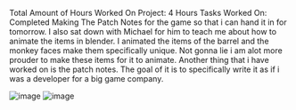 Total Amount of Hours Worked On Project: 
4 Hours 
Tasks Worked On: 
Completed Making The Patch Notes for the game so that i can hand it in for tomorrow. 
I also sat down with Michael for him to teach me about how to animate the items in blender.
I animated the items of the barrel and the monkey faces make them specifically unique.  Not gonna lie i am alot more prouder to make these items for it to animate.
Another thing that i have worked on is the patch notes. The goal of it is to specifically write it as if i was a developer for a big game company.  

![image](https://github.com/user-attachments/assets/086f75d0-9a44-40ae-9a93-574771151087)
![image](https://github.com/user-attachments/assets/2e43d1c0-c62a-400b-8357-eb1e4500f5f8)

